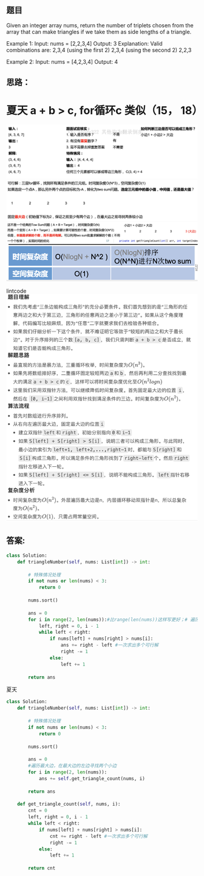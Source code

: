 ## 题目
Given an integer array nums, return the number of triplets chosen from the array that can make triangles if we take them as side lengths of a triangle.


Example 1:
Input: nums = [2,2,3,4]
Output: 3
Explanation: Valid combinations are: 
2,3,4 (using the first 2)
2,3,4 (using the second 2)
2,2,3

Example 2:
Input: nums = [4,2,3,4]
Output: 4

## 思路：
# 夏天 a + b > c, for循环c 类似（15， 18）

![pp](https://github.com/SSRRBB/Leetcode/blob/main/Images/08.png)
![pp](https://github.com/SSRRBB/Leetcode/blob/main/Images/09.png)
![pp](https://github.com/SSRRBB/Leetcode/blob/main/Images/10.png)
![pp](https://github.com/SSRRBB/Leetcode/blob/main/Images/11.png)

lintcode
![pp](https://github.com/SSRRBB/Leetcode/blob/main/Images/12.png)


## 答案:
```python
class Solution:
    def triangleNumber(self, nums: List[int]) -> int:
        
        # 特殊情况处理
        if not nums or len(nums) < 3:
            return 0

        nums.sort()

        ans = 0
        for i in range(2, len(nums)):#比range(len(nums))这样写更好；# 遍历最大边在最大边的左边寻找两个小边
            left, right = 0, i - 1
            while left < right:
                if nums[left] + nums[right] > nums[i]:
                    ans += right - left #一次求出多个可行解
                    right -= 1 
                else:
                    left += 1
                
        return ans

```

夏天
```python
class Solution:
    def triangleNumber(self, nums: List[int]) -> int:
       
        # 特殊情况处理
        if not nums or len(nums) < 3:
            return 0

        nums.sort()

        ans = 0
        #遍历最大边，在最大边的左边寻找两个小边
        for i in range(2, len(nums)):
            ans += self.get_triangle_count(nums, i)

        return ans

    def get_triangle_count(self, nums, i):
        cnt = 0
        left, right = 0, i - 1
        while left < right:
            if nums[left] + nums[right] > nums[i]:
                cnt += right - left #一次求出多个可行解
                right -= 1 
            else:
                left += 1

        return cnt
```

